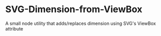 # SVG-Dimension-from-ViewBox
A small node utility that adds/replaces dimension using SVG's ViewBox attribute
